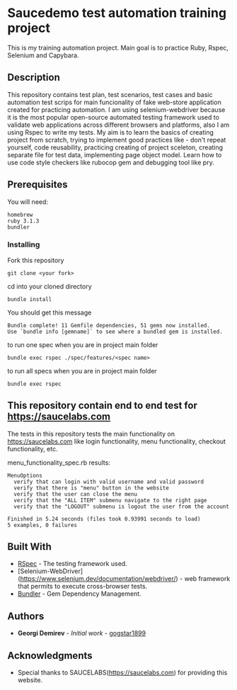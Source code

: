 # Saucedemo test automation training project

This is my training automation project.
Main goal is to practice Ruby, Rspec, Selenium and Capybara.

## Description

This repository contains test plan, test scenarios, test cases and  basic automation test scrips for main funcionality of fake web-store application created for practicing automation.
I am using selenium-webdriver because it is the most popular open-source automated testing framework used to validate web applications across different browsers and platforms, also I am using Rspec to write my tests.
My aim is to learn the basics of creating project from scratch, trying to implement good practices like - don't repeat yourself, code reusability, practicing creating of project sceleton, creating separate file for test data, implementing page object model. Learn how to use code style checkers like rubocop gem and debugging tool like pry.

## Prerequisites

You will need:

```
homebrew
ruby 3.1.3
bundler
```

### Installing

Fork this repository

```
git clone <your fork>
```

cd into your cloned directory 

```
bundle install
```

You should get this message

```
Bundle complete! 11 Gemfile dependencies, 51 gems now installed.
Use `bundle info [gemname]` to see where a bundled gem is installed.
```

to run one spec when you are in project main folder

```
bundle exec rspec ./spec/features/<spec name>
```

to run all specs when you are in project main folder

```
bundle exec rspec
```

## This repository contain end to end test for https://saucelabs.com

The tests in this repository tests the main functionality on https://saucelabs.com like
login functionality, menu functionality, checkout functionality, etc.

menu_functionality_spec.rb results:

```
MenuOptions
  verify that can login with valid username and valid password
  verify that there is "menu" button in the website
  verify that the user can close the menu
  verify that the "ALL ITEM" submenu navigate to the right page
  verify that the "LOGOUT" submenu is logout the user from the account

Finished in 5.24 seconds (files took 0.93991 seconds to load)
5 examples, 0 failures
```

## Built With

* [RSpec](https://rspec.info/) - The testing framework used.
* [Selenium-WebDriver] (https://www.selenium.dev/documentation/webdriver/) - web framework that permits to execute cross-browser tests.
* [Bundler](https://bundler.io/) - Gem Dependency Management.

## Authors

* **Georgi Demirev** - *Initial work* - [gogstar1899](https://github.com/gogstar1899)

## Acknowledgments

* Special thanks to SAUCELABS(https://saucelabs.com) for providing this website.
